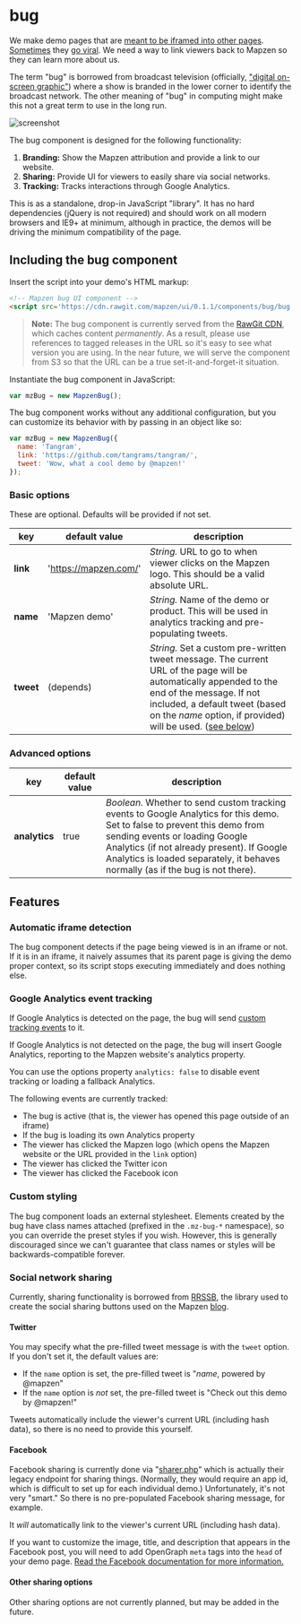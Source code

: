 bug
===

We make demo pages that are [meant to be iframed into other pages](https://tangrams.github.io/tangram/#mapzen,40.70532700869127,-74.0097749233246,16). [Sometimes](http://tangrams.github.io/tangram-docs-assets/?procedural/tronish.yaml#16/40.7053/-74.0098) they [go viral](http://www.citylab.com/design/2015/03/a-mesmerizing-futuristic-map-with-animated-traffic-and-glowing-buildings/388285/). We need a way to link viewers back to Mapzen so they can learn more about us.

The term "bug" is borrowed from broadcast television (officially, ["digital on-screen graphic"](http://en.wikipedia.org/wiki/Digital_on-screen_graphic)) where a show is branded in the lower corner to identify the broadcast network. The other meaning of "bug" in computing might make this not a great term to use in the long run.

![screenshot](https://cloud.githubusercontent.com/assets/2553268/7500762/b4f63e34-f3fd-11e4-9813-c8a012272472.png)

The bug component is designed for the following functionality:

1. __Branding:__ Show the Mapzen attribution and provide a link to our website.
2. __Sharing:__ Provide UI for viewers to easily share via social networks.
3. __Tracking:__ Tracks interactions through Google Analytics.

This is as a standalone, drop-in JavaScript "library". It has no hard dependencies (jQuery is not required) and should work on all modern browsers and IE9+ at minimum, although in practice, the demos will be driving the minimum compatibility of the page.

## Including the bug component

Insert the script into your demo's HTML markup:

```html
<!-- Mapzen bug UI component -->
<script src='https://cdn.rawgit.com/mapzen/ui/0.1.1/components/bug/bug.js'></script>
```

> **Note:** The bug component is currently served from the [RawGit CDN](https://rawgit.com/), which caches content _permanently_. As a result, please use references to tagged releases in the URL so it's easy to see what version you are using. In the near future, we will serve the component from S3 so that the URL can be a true set-it-and-forget-it situation.

Instantiate the bug component in JavaScript:

```js
var mzBug = new MapzenBug();
```

The bug component works without any additional configuration, but you can customize its behavior with by passing in an object like so:

```js
var mzBug = new MapzenBug({
  name: 'Tangram',
  link: 'https://github.com/tangrams/tangram/',
  tweet: 'Wow, what a cool demo by @mapzen!'
});
```

### Basic options

These are optional. Defaults will be provided if not set.

key       | default value         | description
----------|-----------------------|-------------
__link__  | 'https://mapzen.com/' | _String._ URL to go to when viewer clicks on the Mapzen logo. This should be a valid absolute URL.
__name__  | 'Mapzen demo'         | _String._ Name of the demo or product. This will be used in analytics tracking and pre-populating tweets.
__tweet__ | (depends)             | _String._ Set a custom pre-written tweet message. The current URL of the page will be automatically appended to the end of the message. If not included, a default tweet (based on the _name_ option, if provided) will be used. ([see below](#twitter))

### Advanced options

key           | default value         | description
--------------|-----------------------|-------------
__analytics__ | true                  | _Boolean._ Whether to send custom tracking events to Google Analytics for this demo. Set to false to prevent this demo from sending events or loading Google Analytics (if not already present). If Google Analytics is loaded separately, it behaves normally (as if the bug is not there).

## Features

### Automatic iframe detection

The bug component detects if the page being viewed is in an iframe or not. If it is in an iframe, it naively assumes that its parent page is giving the demo proper context, so its script stops executing immediately and does nothing else.

### Google Analytics event tracking

If Google Analytics is detected on the page, the bug will send [custom tracking events](https://developers.google.com/analytics/devguides/collection/gajs/eventTrackerGuide) to it.

If Google Analytics is not detected on the page, the bug will insert Google Analytics, reporting to the Mapzen website's analytics property.

You can use the options property `analytics: false` to disable event tracking or loading a fallback Analytics.

The following events are currently tracked:

- The bug is active (that is, the viewer has opened this page outside of an iframe)
- If the bug is loading its own Analytics property
- The viewer has clicked the Mapzen logo (which opens the Mapzen website or the URL provided in the `link` option)
- The viewer has clicked the Twitter icon
- The viewer has clicked the Facebook icon

### Custom styling

The bug component loads an external stylesheet. Elements created by the bug have class names attached (prefixed in the `.mz-bug-*` namespace), so you can override the preset styles if you wish. However, this is generally discouraged since we can't guarantee that class names or styles will be backwards-compatible forever.

### Social network sharing

Currently, sharing functionality is borrowed from [RRSSB](https://github.com/kni-labs/rrssb), the library used to create the social sharing buttons used on the Mapzen [blog](https://mapzen.com/blog/).

#### Twitter

You may specify what the pre-filled tweet message is with the `tweet` option. If you don't set it, the default values are:

- If the `name` option is set, the pre-filled tweet is "_name_, powered by @mapzen"
- If the `name` option is _not_ set, the pre-filled tweet is "Check out this demo by @mapzen!"

Tweets automatically include the viewer's current URL (including hash data), so there is no need to provide this yourself.

#### Facebook

Facebook sharing is currently done via "[sharer.php](http://www.joshuawinn.com/facebooks-sharer-php-longer-deprecated-2014/)" which is actually their legacy endpoint for sharing things. (Normally, they would require an app id, which is difficult to set up for each individual demo.) Unfortunately, it's not very "smart." So there is no pre-populated Facebook sharing message, for example.

It *will* automatically link to the viewer's current URL (including hash data).

If you want to customize the image, title, and description that appears in the Facebook post, you will need to add OpenGraph `meta` tags into the `head` of your demo page. [Read the Facebook documentation for more information.](https://developers.facebook.com/docs/sharing/best-practices#tags)

#### Other sharing options

Other sharing options are not currently planned, but may be added in the future.
